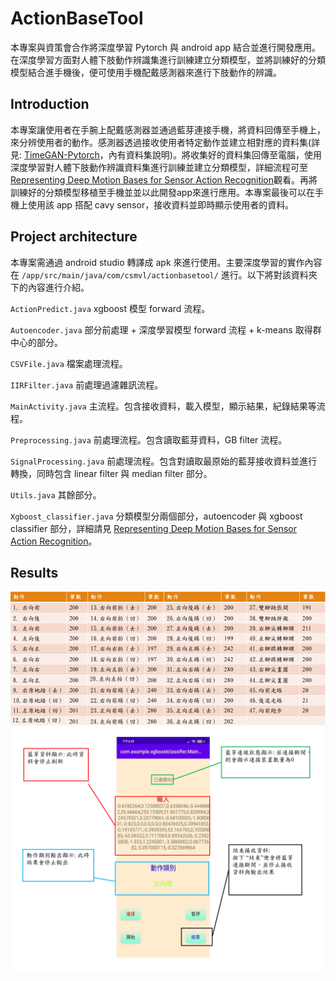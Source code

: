 # ActionBaseTool

本專案與資策會合作將深度學習 Pytorch 與 android app 結合並進行開發應用。在深度學習方面對人體下肢動作辨識集進行訓練建立分類模型，並將訓練好的分類模型結合進手機後，便可使用手機配戴感測器來進行下肢動作的辨識。

## Introduction

本專案讓使用者在手腕上配戴感測器並通過藍芽連接手機，將資料回傳至手機上，來分辨使用者的動作。感測器透過接收使用者特定動作並建立相對應的資料集(詳見: [TimeGAN-Pytorch](https://github.com/kent1201/TimeGAN-Pytorch)，內有資料集說明)。將收集好的資料集回傳至電腦，使用深度學習對人體下肢動作辨識資料集進行訓練並建立分類模型，詳細流程可至 [Representing Deep Motion Bases for Sensor Action Recognition](https://hdl.handle.net/11296/726654)觀看。再將訓練好的分類模型移植至手機並並以此開發app來進行應用。本專案最後可以在手機上使用該 app 搭配 cavy sensor，接收資料並即時顯示使用者的資料。

## Project architecture

本專案需通過 android studio 轉譯成 apk 來進行使用。主要深度學習的實作內容在 `/app/src/main/java/com/csmvl/actionbasetool/` 進行。以下將對該資料夾下的內容進行介紹。

`ActionPredict.java` xgboost 模型 forward 流程。

`Autoencoder.java` 部分前處理 + 深度學習模型 forward 流程 + k-means 取得群中心的部分。 

`CSVFile.java` 檔案處理流程。

`IIRFilter.java` 前處理過濾雜訊流程。

`MainActivity.java` 主流程。包含接收資料，載入模型，顯示結果，紀錄結果等流程。

`Preprocessing.java` 前處理流程。包含讀取藍芽資料，GB filter 流程。

`SignalProcessing.java` 前處理流程。包含對讀取最原始的藍芽接收資料並進行轉換，同時包含 linear filter 與 median filter 部分。

`Utils.java` 其餘部分。

`Xgboost_classifier.java` 分類模型分兩個部分，autoencoder 與 xgboost classifier 部分，詳細請見 [Representing Deep Motion Bases for Sensor Action Recognition](https://hdl.handle.net/11296/726654)。

## Results
![Action base datasets](https://github.com/kent1201/TimeGAN-Pytorch/blob/main/src/image.png)
![Action base app reslut](https://github.com/kent1201/ActionBaseTool/blob/master/Action_base_app_result.png)

